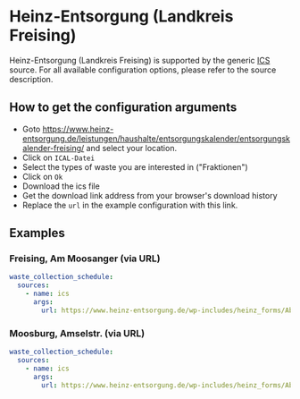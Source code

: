 # Heinz-Entsorgung (Landkreis Freising)

Heinz-Entsorgung (Landkreis Freising) is supported by the generic [ICS](/doc/source/ics.md) source. For all available configuration options, please refer to the source description.


## How to get the configuration arguments

- Goto <https://www.heinz-entsorgung.de/leistungen/haushalte/entsorgungskalender/entsorgungskalender-freising/> and select your location.
- Click on `ICAL-Datei`
- Select the types of waste you are interested in ("Fraktionen")
- Click on `Ok`
- Download the ics file
- Get the download link address from your browser's download history
- Replace the `url` in the example configuration with this link.

## Examples

### Freising, Am Moosanger (via URL)

```yaml
waste_collection_schedule:
  sources:
    - name: ics
      args:
        url: https://www.heinz-entsorgung.de/wp-includes/heinz_forms/Abfuhrkalender/php/query.php?ICAL=1&ORT=nRlJXapNmb=c&STRASSE=WQg0WTv92cuF2ZyV&ERINNERUNG=-6&ISERINNERUNG=false&Jahr=2024&FRAKTIONEN=W3siZnJha3Rpb24iOiJSZXN0YWJmYWxsIn0seyJmcmFrdGlvbiI6IkdlbGJlciBTYWNrIn0seyJmcmFrdGlvbiI6IkJpb2FiZmFsbCJ9LHsiZnJha3Rpb24iOiJQYXBpZXIifV0=
```
### Moosburg, Amselstr. (via URL)

```yaml
waste_collection_schedule:
  sources:
    - name: ics
      args:
        url: https://www.heinz-entsorgung.de/wp-includes/heinz_forms/Abfuhrkalender/php/query.php?ICAL=1&ORT=WTv92c1Jmc=c&STRASSE=WQz1WZzxHduI&ERINNERUNG=-6&ISERINNERUNG=false&Jahr=2024&FRAKTIONEN=W3siZnJha3Rpb24iOiJSZXN0YWJmYWxsIn0seyJmcmFrdGlvbiI6IkdlbGJlciBTYWNrIn0seyJmcmFrdGlvbiI6IkJpb2FiZmFsbCJ9LHsiZnJha3Rpb24iOiJQYXBpZXIifV0=
```
